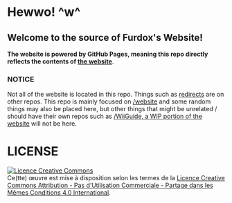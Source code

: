 # Hewwo! ^w^
## Welcome to the source of Furdox's Website!
**The website is powered by GitHub Pages, meaning this repo directly reflects the contents of [the website](http://furdox.github.io/website)**.

### NOTICE
Not all of the website is located in this repo. Things such as [redirects](placeholder) are on other repos. This repo is mainly focused on [/website](http://furdox.tk/website) and some random things may also be placed here, but other things that might be unrelated / should have their own repos such as [/WiiGuide, a WIP portion of the website](http://furdox.tk/WiiGuide) will not be here.

# LICENSE
<a rel="license" href="http://creativecommons.org/licenses/by-nc-sa/4.0/"><img alt="Licence Creative Commons" style="border-width:0" src="https://i.creativecommons.org/l/by-nc-sa/4.0/88x31.png" /></a><br/>Ce(tte) œuvre est mise à disposition selon les termes de la <a rel="license" href="http://creativecommons.org/licenses/by-nc-sa/4.0/">Licence Creative Commons Attribution - Pas d’Utilisation Commerciale - Partage dans les Mêmes Conditions 4.0 International</a>.
